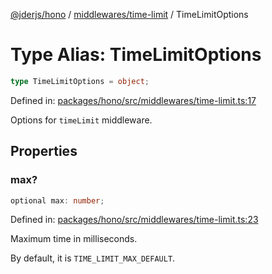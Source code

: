 [@jderjs/hono](../../../README.md) / [middlewares/time-limit](../README.md) / TimeLimitOptions

# Type Alias: TimeLimitOptions

```ts
type TimeLimitOptions = object;
```

Defined in: [packages/hono/src/middlewares/time-limit.ts:17](https://github.com/jder-std/hono/blob/8c7789aedbc9936c4862cd649747186bca01fdb1/packages/hono/src/middlewares/time-limit.ts#L17)

Options for `timeLimit` middleware.

## Properties

### max?

```ts
optional max: number;
```

Defined in: [packages/hono/src/middlewares/time-limit.ts:23](https://github.com/jder-std/hono/blob/8c7789aedbc9936c4862cd649747186bca01fdb1/packages/hono/src/middlewares/time-limit.ts#L23)

Maximum time in milliseconds.

By default, it is `TIME_LIMIT_MAX_DEFAULT`.
